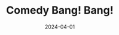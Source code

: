 ---
title: Comedy Bang! Bang!
image: ./images/comedy-bang-bang.jpg
type: Podcast
date: 2024-04-01
link: https://www.earwolf.com/show/comedy-bang-bang/
tags: ["Comedy"]
---